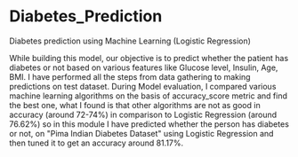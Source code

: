 # Diabetes_Prediction
Diabetes prediction using Machine Learning (Logistic Regression)

While building this model, our objective is to predict whether the patient has diabetes or not based on various features like Glucose level, Insulin, Age, BMI. I have performed all the steps from data gathering to making predictions on test dataset. During Model evaluation, I compared various machine learning algorithms on the basis of accuracy_score metric and find the best one, what I found is that other algorithms are not as good in accuracy (around 72-74%) in comparison to Logistic Regression (around 76.62%) so in this module I have predicted whether the person has diabetes or not, on "Pima Indian Diabetes Dataset" using Logistic Regression and then tuned it to get an accuracy around 81.17%.
